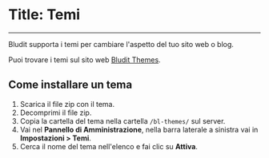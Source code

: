 # Title: Temi
<!-- Position: 6 -->
---
Bludit supporta i temi per cambiare l'aspetto del tuo sito web o blog.

Puoi trovare i temi sul sito web [Bludit Themes](https://themes.bludit.com).

## Come installare un tema
1. Scarica il file zip con il tema.
2. Decomprimi il file zip.
3. Copia la cartella del tema nella cartella `/bl-themes/` sul server.
4. Vai nel **Pannello di Amministrazione**, nella barra laterale a sinistra vai in **Impostazioni > Temi**.
5. Cerca il nome del tema nell'elenco e fai clic su **Attiva**.
